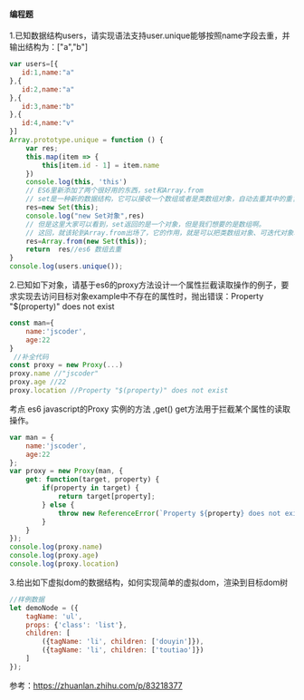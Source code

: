#### 编程题

1.已知数据结构users，请实现语法支持user.unique能够按照name字段去重，并输出结构为：["a","b"]

```js
var users=[{
   id:1,name:"a"
},{
   id:2,name:"a"
},{
   id:3,name:"b"
},{
   id:4,name:"v"
}]
Array.prototype.unique = function () {
    var res;
    this.map(item => {
        this[item.id - 1] = item.name
    })
    console.log(this, 'this')
    // ES6里新添加了两个很好用的东西，set和Array.from
    // set是一种新的数据结构，它可以接收一个数组或者是类数组对象，自动去重其中的重复项目。
    res=new Set(this);
    console.log("new Set对象",res)
    // 但是这里大家可以看到，set返回的是一个对象，但是我们想要的是数组啊。
    // 这回，就该轮到Array.from出场了，它的作用，就是可以把类数组对象、可迭代对象转化为数组。
    res=Array.from(new Set(this));
    return  res//es6 数组去重
}
console.log(users.unique());
```


2.已知如下对象，请基于es6的proxy方法设计一个属性拦截读取操作的例子，要求实现去访问目标对象example中不存在的属性时，抛出错误：Property "$(property)" does not exist

```js
const man={
    name:'jscoder',
    age:22
}
 //补全代码
const proxy = new Proxy(...)
proxy.name //"jscoder"
proxy.age //22
proxy.location //Property "$(property)" does not exist
```
考点 es6 javascript的Proxy 实例的方法 ,get() get方法用于拦截某个属性的读取操作。

```js
var man = {
    name:'jscoder',
    age:22
};
var proxy = new Proxy(man, {
    get: function(target, property) {
        if(property in target) {
            return target[property];
        } else {
            throw new ReferenceError(`Property ${property} does not exist.`);
        }
    }
});
console.log(proxy.name)
console.log(proxy.age)
console.log(proxy.location)
```

3.给出如下虚拟dom的数据结构，如何实现简单的虚拟dom，渲染到目标dom树

```js
//样例数据
let demoNode = ({
    tagName: 'ul',
    props: {'class': 'list'},
    children: [
        ({tagName: 'li', children: ['douyin']}),
        ({tagName: 'li', children: ['toutiao']})
    ]
});
```

参考：https://zhuanlan.zhihu.com/p/83218377

